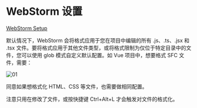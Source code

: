 # WebStorm 设置

[WebStorm Setup](https://prettier.io/docs/en/webstorm.html)

默认情况下，WebStorm 会将格式应用于您在项目中编辑的所有 .js、.ts、.jsx 和 .tsx 文件。要将格式应用于其他文件类型，或将格式限制为仅位于特定目录中的文件，您可以使用 glob 模式自定义默认配置。如 Vue 项目中，想要格式 SFC 文件，需要：

![01](https://blog-1320825986.cos.ap-nanjing.myqcloud.com/20230718/10.png)

同意如果想格式化 HTML、CSS 等文件，也需要做相同配置。

注意只用在修改了文件，或按快捷键 Ctrl+Alt+L 才会触发对文件的格式化。